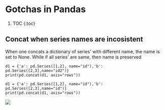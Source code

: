 # Gotchas in Pandas

1. TOC
{:toc}

## Concat when series names are incosistent
When one concats a dictionary of series' with different name, the name is set to None. While if all series' are same, then name is preserved
```
d1 = {'a': pd.Series([1,2], name="id"),'b': pd.Series([2,3],name="id2")}
print(pd.concat(d1, axis="rows"))

d1 = {'a': pd.Series([1,2], name="id"),'b': pd.Series([2,3],name="id")}
print(pd.concat(d1, axis="rows"))
```
![](https://imgur.com/g4rpFBu)
